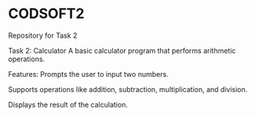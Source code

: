 # CODSOFT2
Repository for Task 2

Task 2: Calculator
A basic calculator program that performs arithmetic operations.

Features:
  Prompts the user to input two numbers.
  
  Supports operations like addition, subtraction, multiplication, and division.
  
  Displays the result of the calculation.
